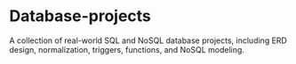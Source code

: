 # Database-projects
A collection of real-world SQL and NoSQL database projects, including ERD design, normalization, triggers, functions, and NoSQL modeling.
